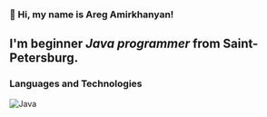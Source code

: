 ### 👋 Hi, my name is **Areg Amirkhanyan**!
## I'm beginner *Java programmer* from Saint-Petersburg.
### Languages and Technologies
![Java](https://img.shields.io/static/Java-?style=for-the-badge&logo=Java)
<!--
**AregRepino/AregRepino** is a ✨ _special_ ✨ repository because its `README.md` (this file) appears on your GitHub profile.
//
- 🔭 I’m currently working on ...
- 🌱 I’m currently learning ...
- 👯 I’m looking to collaborate on ...
- 🤔 I’m looking for help with ...
- 💬 Ask me about ...
- 📫 How to reach me: ...
- 😄 Pronouns: ...
- ⚡ Fun fact: ...
-->
